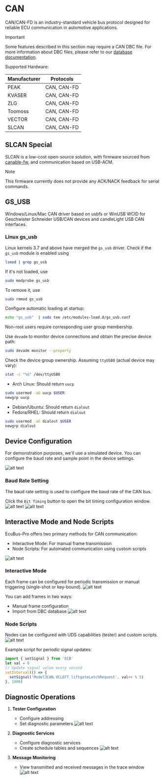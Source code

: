 # CAN

CAN/CAN-FD is an industry-standard vehicle bus protocol designed for reliable ECU communication in automotive applications.

> [!IMPORTANT]
> Some features described in this section may require a CAN DBC file. For more information about DBC files, please refer to our [database documentation](../dbc).

Supported Hardware:

| Manufacturer | Protocols |
|--------|-------------------|
| PEAK | CAN, CAN-FD |
| KVASER | CAN, CAN-FD |
| ZLG | CAN, CAN-FD |
| Toomoss | CAN, CAN-FD |
| VECTOR | CAN, CAN-FD |
| SLCAN | CAN, CAN-FD |

## SLCAN Special

SLCAN is a low-cost open-source solution, with firmware sourced from [canable-fw](https://github.com/normaldotcom/canable-fw), and communication based on USB-ACM. 
> [!NOTE]
> This firmware currently does not provide any ACK/NACK feedback for serial commands.

## GS_USB

Windows/Linux/Mac CAN driver based on usbfs or WinUSB WCID for Geschwister Schneider USB/CAN devices and candleLight USB CAN interfaces.

### Linux gs_usb

Linux kernels 3.7 and above have merged the `gs_usb` driver.
Check if the `gs_usb` module is enabled using 

```bash
lsmod | grep gs_usb
```

If it's not loaded, use 

```bash
sudo modprobe gs_usb
```

To remove it, use 

```bash
sudo rmmod gs_usb
```

Configure automatic loading at startup:

```bash
echo "gs_usb"  | sudo tee /etc/modules-load.d/gs_usb.conf
```

Non-root users require corresponding user group membership.

Use `devadm` to monitor device connections and obtain the precise device path:

```bash
sudo devadm monitor --property
```

Check the device group ownership. Assuming `ttyUSB0` (actual device may vary):

```bash
stat -c "%G" /dev/ttyUSB0
```

- Arch Linux: Should return `uucp`

```bash
sudo usermod -aG uucp $USER
newgrp uucp
```

- Debian/Ubuntu: Should return `dialout`
- Fedora/RHEL: Should return `dialout`

```bash
sudo usermod -aG dialout $USER
newgrp dialout
```

## Device Configuration

For demonstration purposes, we'll use a simulated device. You can configure the baud rate and sample point in the device settings.

![alt text](image.png)

### Baud Rate Setting

The baud rate setting is used to configure the baud rate of the CAN bus.

Click the `Bit Timing` button to open the bit timing configuration window.
![alt text](image-8.png)
![alt text](image-9.png)



## Interactive Mode and Node Scripts

EcuBus-Pro offers two primary methods for CAN communication:

- Interactive Mode: For manual frame transmission
- Node Scripts: For automated communication using custom scripts

![alt text](image-1.png)

### Interactive Mode

Each frame can be configured for periodic transmission or manual triggering (single-shot or key-bound).
![alt text](image-2.png)

You can add frames in two ways:

- Manual frame configuration
- Import from DBC database
  ![alt text](image-3.png)

### Node Scripts

Nodes can be configured with UDS capabilities (tester) and custom scripts.
![alt text](image-4.png)

Example script for periodic signal updates:

```typescript
import { setSignal } from 'ECB'
let val = 0
// Update signal value every second
setInterval(() => {
  setSignal('Model3CAN.VCLEFT_liftgateLatchRequest', val++ % 5)
}, 1000)
```

## Diagnostic Operations

1. **Tester Configuration**

   - Configure addressing
   - Set diagnostic parameters
     ![alt text](image-5.png)

2. **Diagnostic Services**

   - Configure diagnostic services
   - Create schedule tables and sequences
     ![alt text](image-6.png)

3. **Message Monitoring**
   - View transmitted and received messages in the trace window
     ![alt text](image-7.png)

